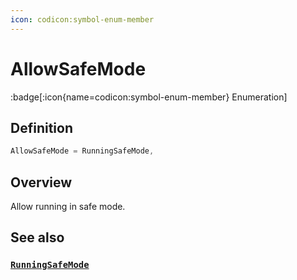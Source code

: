 ```yaml
---
icon: codicon:symbol-enum-member
---
```


# AllowSafeMode

:badge[:icon{name=codicon:symbol-enum-member} Enumeration]

## Definition

```cpp
AllowSafeMode = RunningSafeMode,
```

## Overview

Allow running in safe mode.

## See also

### [`RunningSafeMode`](/lilu-docs/kern_api.hpp/liluapi/runningmode/runningsafemode)
